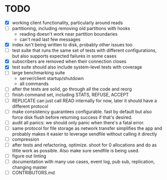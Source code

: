 [modeline]: <> ( vim: set ft=markdown: )

# TODO

- [X] working client functionality, particularly around reads
- [ ] partitioning, including removing old partitions with hooks
    - reading doesn't work near partition boundaries
    - can't read last few messages
- [X] index isn't being written to disk, probably other issues too
- [ ] test suite that runs the same set of tests with different configurations,
  but also supports expected failures in some cases
- [X] subscribers are removed when their connection closes
- [X] test suite should also include system-level tests with coverage
- [ ] large benchmarking suite
    - server/client startup/shutdown
    - all commands
- [ ] after the tests are solid, go through all the code and reorg
- [ ] finish command set, including STATS, REFUSE, ACCEPT
- [ ] REPLICATE can just call READ internally for now, later it should have a
  different protocol
- [ ] make consistency guarantees configurable. fast by default but also force
  disk flush before returning success if that's desired.
- [ ] audit all panics: we should only panic when there's a fatal error.
- [ ] same protocol for file storage as network transfer simplifies the app and
  probably makes it easier to leverage sendfile without calling it directly
- [ ] compression
- [ ] after tests and refactoring, optimize. shoot for 0 allocations and do as
  little work as possible. Also make sure sendfile is being used.
- [ ] figure out linting
- [ ] documentation with many use cases, event log, pub sub, replication,
  changing master
- [ ] CONTRIBUTORS.md
